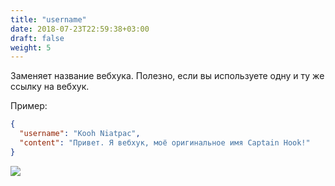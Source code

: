 ```yaml
---
title: "username"
date: 2018-07-23T22:59:38+03:00
draft: false
weight: 5
---
```

Заменяет название вебхука. Полезно, если вы используете одну и ту же ссылку на вебхук.

Пример:

```json
{
  "username": "Kooh Niatpac",
  "content": "Привет. Я вебхук, моё оригинальное имя Captain Hook!"
}
```

![](../img/username.png)

